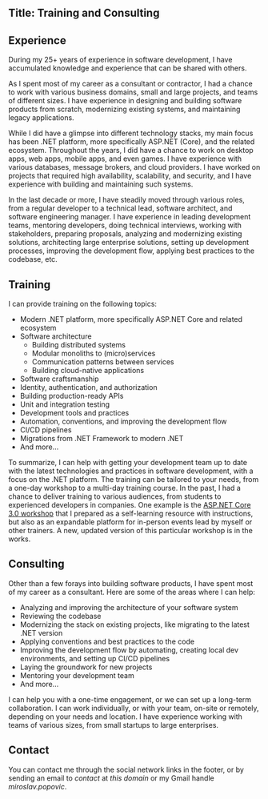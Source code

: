 Title: Training and Consulting
---

## Experience

During my 25+ years of experience in software development, I have accumulated knowledge and experience that can be shared with others.

As I spent most of my career as a consultant or contractor, I had a chance to work with various business domains, small and large projects, and teams of different sizes. I have experience in designing and building software products from scratch, modernizing existing systems, and maintaining legacy applications.

While I did have a glimpse into different technology stacks, my main focus has been .NET platform, more specifically ASP.NET (Core), and the related ecosystem. Throughout the years, I did have a chance to work on desktop apps, web apps, mobile apps, and even games. I have experience with various databases, message brokers, and cloud providers. I have worked on projects that required high availability, scalability, and security, and I have experience with building and maintaining such systems.

In the last decade or more, I have steadily moved through various roles, from a regular developer to a technical lead, software architect, and software engineering manager. I have experience in leading development teams, mentoring developers, doing technical interviews, working with stakeholders, preparing proposals, analyzing and modernizing existing solutions, architecting large enterprise solutions, setting up development processes, improving the development flow, applying best practices to the codebase, etc.

## Training

I can provide training on the following topics:

- Modern .NET platform, more specifically ASP.NET Core and related ecosystem
- Software architecture
  - Building distributed systems
  - Modular monoliths to (micro)services
  - Communication patterns between services
  - Building cloud-native applications
- Software craftsmanship
- Identity, authentication, and authorization
- Building production-ready APIs
- Unit and integration testing
- Development tools and practices
- Automation, conventions, and improving the development flow
- CI/CD pipelines
- Migrations from .NET Framework to modern .NET
- And more...

To summarize, I can help with getting your development team up to date with the latest technologies and practices in software development, with a focus on the .NET platform. The training can be tailored to your needs, from a one-day workshop to a multi-day training course. In the past, I had a chance to deliver training to various audiences, from students to experienced developers in companies. One example is the [ASP.NET Core 3.0 workshop](https://github.com/miroslavpopovic/aspnetcore-workshop) that I prepared as a self-learning resource with instructions, but also as an expandable platform for in-person events lead by myself or other trainers. A new, updated version of this particular workshop is in the works.

## Consulting

Other than a few forays into building software products, I have spent most of my career as a consultant. Here are some of the areas where I can help:

- Analyzing and improving the architecture of your software system
- Reviewing the codebase
- Modernizing the stack on existing projects, like migrating to the latest .NET version
- Applying conventions and best practices to the code
- Improving the development flow by automating, creating local dev environments, and setting up CI/CD pipelines
- Laying the groundwork for new projects
- Mentoring your development team
- And more...

I can help you with a one-time engagement, or we can set up a long-term collaboration. I can work individually, or with your team, on-site or remotely, depending on your needs and location. I have experience working with teams of various sizes, from small startups to large enterprises.

## Contact

You can contact me through the social network links in the footer, or by sending an email to *contact* at *this domain* or my Gmail handle *miroslav.popovic*.